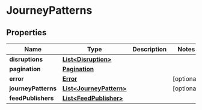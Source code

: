 
# JourneyPatterns

## Properties
Name | Type | Description | Notes
------------ | ------------- | ------------- | -------------
**disruptions** | [**List&lt;Disruption&gt;**](Disruption.md) |  | 
**pagination** | [**Pagination**](Pagination.md) |  | 
**error** | [**Error**](Error.md) |  |  [optional]
**journeyPatterns** | [**List&lt;JourneyPattern&gt;**](JourneyPattern.md) |  |  [optional]
**feedPublishers** | [**List&lt;FeedPublisher&gt;**](FeedPublisher.md) |  | 



